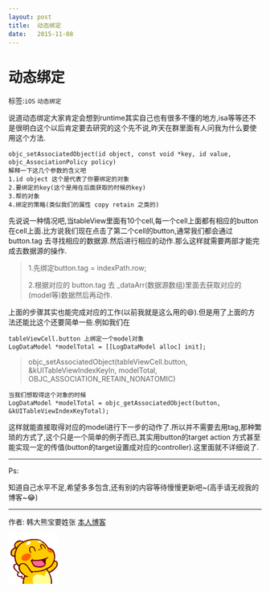 ```yaml
---
layout: post
title:  动态绑定
date:   2015-11-08
---
```




# 动态绑定

标签:`iOS`  `动态绑定`

说道动态绑定大家肯定会想到runtime其实自己也有很多不懂的地方,isa等等还不是很明白这个以后肯定要去研究的这个先不说,昨天在群里面有人问我为什么要使用这个方法.

``` 
objc_setAssociatedObject(id object, const void *key, id value, objc_AssociationPolicy policy)
解释一下这几个参数的含义吧
1.id object 这个是代表了你要绑定的对象
2.要绑定的key(这个是用在后面获取的时候的key)
3.帮的对象
4.绑定的策略(类似我们的属性 copy retain 之类的)
```

先说说一种情况吧,当tableView里面有10个cell,每一个cell上面都有相应的button在cell上面.比方说我们现在点击了第二个cell的button,通常我们都会通过 button.tag 去寻找相应的数据源.然后进行相应的动作.那么这样就需要两部才能完成去数据源的操作.

> 1.先绑定button.tag = indexPath.row; 
> 
> 2.根据对应的 button.tag 去 _dataArr(数据源数组)里面去获取对应的(model等)数据然后再动作.

上面的步骤其实也能完成对应的工作(以前我就是这么用的😄).但是用了上面的方法还能比这个还要简单一些.例如我们在

``` 
tableViewCell.button 上绑定一个model对象
LogDataModel *modelTotal = [[LogDataModel alloc] init];
```

> objc_setAssociatedObject(tableViewCell.button, &kUITableViewIndexKeyIn, modelTotal, OBJC_ASSOCIATION_RETAIN_NONATOMIC)

``` 
当我们想取得这个对象的时候
LogDataModel *modelTotal = objc_getAssociatedObject(button, &kUITableViewIndexKeyTotal);
```

这样就能直接取得对应的model进行下一步的动作了.所以并不需要去用tag,那种繁琐的方式了,这个只是一个简单的例子而已,其实用button的target action 方式甚至能实现一定的传值(button的target设置成对应的controller).这里面就不详细说了.

---

Ps:

知道自己水平不足,希望多多包含,还有别的内容等待慢慢更新吧~(高手请无视我的博客~😂)

----

作者: 韩大熊宝要姓张         [本人博客](http://handabao.com)

![](/images/开心.gif)